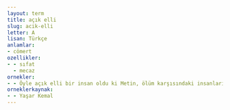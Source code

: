 ```yaml
---
layout: term
title: açık elli
slug: acik-elli
letter: A
lisan: Türkçe
anlamlar:
- cömert
ozellikler:
- - sıfat
  - mecaz
ornekler:
- - Öyle açık elli bir insan oldu ki Metin, ölüm karşısındaki insanların hep elleri açık olur.
orneklerkaynak:
- - Yaşar Kemal
---
```


